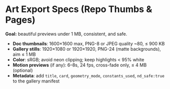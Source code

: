 # Art Export Specs (Repo Thumbs & Pages)
**Goal:** beautiful previews under 1 MB, consistent, and safe.

- **Doc thumbnails**: 1600×1600 max, PNG-8 or JPEG quality ~80, ≤ 900 KB
- **Gallery stills**: 1920×1080 or 1920×1920, PNG-24 (matte backgrounds), aim ≤ 1 MB
- **Color**: sRGB; avoid neon clipping; keep highlights < 95% white
- **Motion previews** (if any): 6–8s, 24 fps, cross-fade only, ≤ 4 MB (optional)
- **Metadata**: add `title`, `card`, `geometry_mode`, `constants_used`, `nd_safe:true` to the gallery manifest
